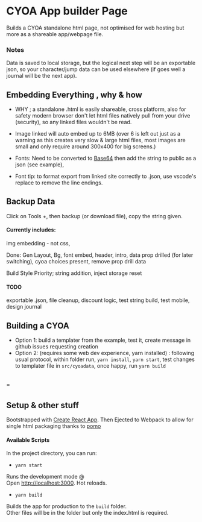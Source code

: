 # CYOA App builder Page

Builds a CYOA standalone html page, not optimised for web hosting but more as a shareable app/webpage file.

### Notes

Data is saved to local storage, but the logical next step will be an exportable json, so your character/jump data can be used elsewhere (if goes well a journal will be the next app).

## Embedding Everything , why & how

- WHY ; a standalone .html is easily shareable, cross platform, also for safety modern browser don't let html files natively pull from your drive (security), so any linked files wouldn't be read.

- Image linked will auto embed up to 6MB (over 6 is left out just as a warning as this creates very slow & large html files, most images are small and only require around 300x400 for big screens.)

- Fonts: Need to be converted to [Base64](https://www.opinionatedgeek.com/codecs/base64encoder) then add the string to public as a json (see example),
- Font tip: to format export from linked site correctly to .json, use vscode's replace to remove the line endings.

## Backup Data

Click on Tools +, then backup (or download file), copy the string given.

#### Currently includes:

img embedding -<img> not css,

Done: Gen Layout, Bg, font embed, header, intro, data prop drilled (for later switching), cyoa choices present, remove prop drill data

Build Style Priority; string addition, inject storage reset

#### TODO
exportable .json, file cleanup, discount logic, test string build, test mobile, design journal

## Building a CYOA

- Option 1: build a templater from the example, test it, create message in github issues requesting creation
- Option 2: (requires some web dev experience, yarn installed) : following usual protocol, within folder run, `yarn install`, `yarn start`, test changes to templater file in `src/cyoadata`, once happy, run `yarn build`

## -

## Setup & other stuff

Bootstrapped with [Create React App](https://github.com/facebook/create-react-app). Then Ejected to Webpack to allow for single html packaging thanks to [pomo](https://stackoverflow.com/questions/51949719/is-there-a-way-to-build-a-react-app-in-a-single-html-file)

#### Available Scripts

In the project directory, you can run:

- `yarn start`

Runs the development mode @ <br />
Open [http://localhost:3000](http://localhost:3000). Hot reloads.

- `yarn build`

Builds the app for production to the `build` folder.<br />
Other files will be in the folder but only the index.html is required.
